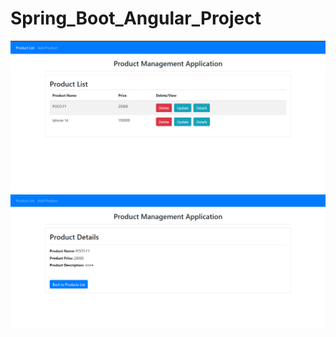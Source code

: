# Spring_Boot_Angular_Project

![App demo 1](https://github.com/sourabhsing3/Spring_Boot_Angular_Project/blob/main/Screenshot%202022-10-03%20153003.png)
![App demo 2](https://github.com/sourabhsing3/Spring_Boot_Angular_Project/blob/main/Screenshot%202022-10-03%20153032.png)
